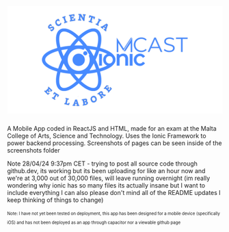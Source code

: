 # ![BannerLogo](https://github.com/Gabe-W-J/IonicAppMCAST/blob/main/banner.png?raw=true)


A Mobile App coded in ReactJS and HTML, made for an exam at the Malta College of Arts, Science and Technology.
Uses the Ionic Framework to power backend processing.
Screenshots of pages can be seen inside of the screenshots folder

Note 28/04/24 9:37pm CET - trying to post all source code through github.dev, its working but its been uploading for like an hour now and we're at 3,000 out of 30,000 files, will leave running overnight (im really wondering why ionic has so many files its actually insane but I want to include everything I can also please don't mind all of the README updates I keep thinking of things to change)

<sub><sup>Note: I have not yet been tested on deployment, this app has been designed for a mobile device (specifically iOS) and has not been deployed as an app through capacitor nor a viewable github page</sup></sub>
